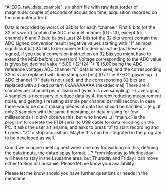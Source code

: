 “A-EOG_raw_data_example” is a short file with raw data 
(order of magnitude: couple of seconds of acquisition time, 
acquisition recorded on the computer after ).

Data is recorded by words of 32bits for each “channel”
First 8 bits (of the 32 bits word) contain the ADC channel number (0 to 13), except for channels 6 and 7 (see below)
Last 24 bits (of the 32 bits word) contain the ADC signed conversion result (negative values starting with “1” as most significant bit)
24 bits to be converted to decimal value (as these are signed, if you use a conversion instruction on 32 bits you might have to extend the MSB before conversion)
Voltage corresponding to the ADC value is given by: decimal value * 5.00 / (2^(24-1)-1)       (5.00 being the ADC reference voltage)
ADC channel “6” data is not used, and the corresponding 32 bits are replaced with time stamps in [ms] (0 at the A-EOG power-up...)
ADC channel “7” data is not used, and the corresponding 32 bits are replaced with a fixed pattern 0xAAAAAAAA (hexadecimal)
There are 4 samples per channel per millisecond (which is oversampling) –> averaging 4 samples is necessary to reduce data by 4, thereby reducing measurement noise, and getting 1 resulting sample per channel per millisecond. In case there would be short missing pieces of data this should be handled... (e.g. if only 3 samples with the same timestamp, or data missing for few milliseconds (I didn’t observe this, but who knows...))
“main.c” is the program to operate the FTDI serial to USB cable for data recoding on the PC. It asks the user a filename, and asks to press “a” to start recording and to press “z” to stop acquisition. Maybe this can be integrated in the program to be developed as well.
 
Could we imagine meeting next week one day for working on this, defining the data inputs, the data display format, ...? From Monday to Wednesday I will have to stay in the Lausanne area, but Thursday and Friday I can move either to Sion or Lausanne. Please let me know your availability.
 
Please let me know should you have further questions or needs in the meantime.
 